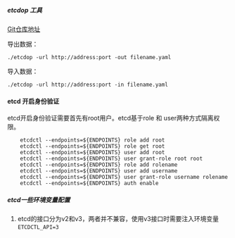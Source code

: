 ##### etcdop 工具
[Git仓库地址](https://github.com/netremo/etcdop)

导出数据：
```
./etcdop -url http://address:port -out filename.yaml 
```

导入数据：
```
./etcdop -url http://address:port -in filename.yaml 
```


#### etcd 开启身份验证
etcd开启身份验证需要首先有root用户。etcd基于role 和 user两种方式隔离权限。
```
    etcdctl --endpoints=${ENDPOINTS} role add root
    etcdctl --endpoints=${ENDPOINTS} role get root
    etcdctl --endpoints=${ENDPOINTS} user add root
    etcdctl --endpoints=${ENDPOINTS} user grant-role root root
    etcdctl --endpoints=${ENDPOINTS} role add rolename
    etcdctl --endpoints=${ENDPOINTS} user add username
    etcdctl --endpoints=${ENDPOINTS} user grant-role username rolename 
    etcdctl --endpoints=${ENDPOINTS} auth enable

```

##### etcd一些环境变量配置
1. etcd的接口分为v2和v3，两者并不兼容，使用v3接口时需要注入环境变量 `ETCDCTL_API=3`